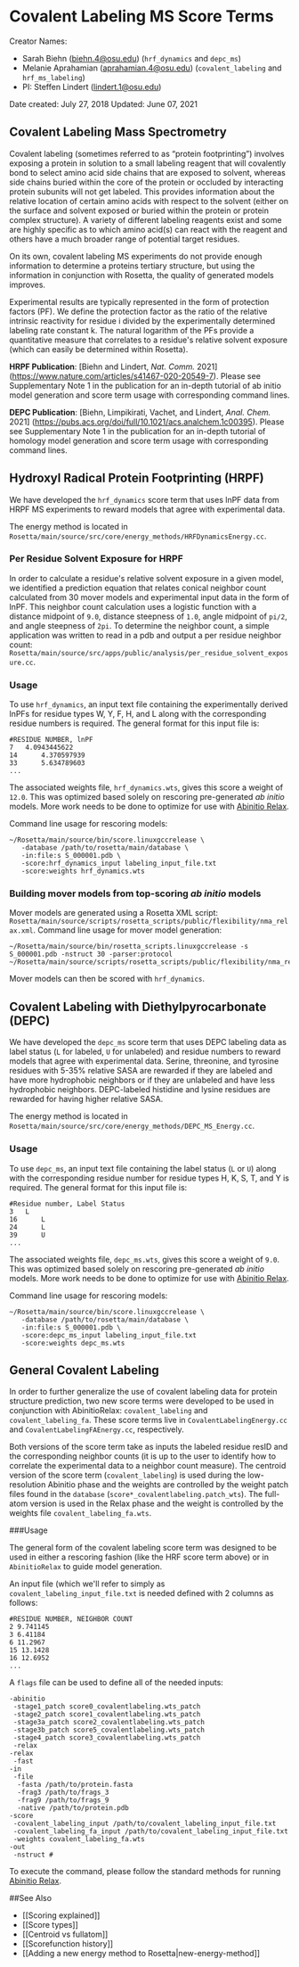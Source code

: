 # Covalent Labeling MS Score Terms

Creator Names:
* Sarah Biehn (biehn.4@osu.edu) (`hrf_dynamics` and `depc_ms`)
* Melanie Aprahamian (aprahamian.4@osu.edu) (`covalent_labeling` and `hrf_ms_labeling`)
* PI: Steffen Lindert (lindert.1@osu.edu)

Date created: July 27, 2018
Updated: June 07, 2021

## Covalent Labeling Mass Spectrometry
Covalent labeling (sometimes referred to as “protein footprinting”) involves exposing a protein in solution to a small labeling reagent that will covalently bond to select amino acid side chains that are exposed to solvent, whereas side chains buried within the core of the protein or occluded by interacting protein subunits will not get labeled. This provides information about the relative location of certain amino acids with respect to the solvent (either on the surface and solvent exposed or buried within the protein or protein complex structure). A variety of different labeling reagents exist and some are highly specific as to which amino acid(s) can react with the reagent and others have a much broader range of potential target residues.

On its own, covalent labeling MS experiments do not provide enough information to determine a proteins tertiary structure, but using the information in conjunction with Rosetta, the quality of generated models improves.

Experimental results are typically represented in the form of protection factors (PF). We define the protection factor as the ratio of the relative intrinsic reactivity for residue i divided by the experimentally determined labeling rate constant k. The natural logarithm of the PFs provide a quantitative measure that correlates to a residue's relative solvent exposure (which can easily be determined within Rosetta).

**HRPF Publication**: [Biehn and Lindert, _Nat. Comm._ 2021] (https://www.nature.com/articles/s41467-020-20549-7).
Please see Supplementary Note 1 in the publication for an in-depth tutorial of ab initio model generation and score term usage with corresponding command lines.

**DEPC Publication**: [Biehn, Limpikirati, Vachet, and Lindert, _Anal. Chem._ 2021] (https://pubs.acs.org/doi/full/10.1021/acs.analchem.1c00395).
Please see Supplementary Note 1 in the publication for an in-depth tutorial of homology model generation and score term usage with corresponding command lines.

## Hydroxyl Radical Protein Footprinting (HRPF)
We have developed the `hrf_dynamics` score term that uses lnPF data from HRPF MS experiments to reward models that agree with experimental data.

The energy method is located in `Rosetta/main/source/src/core/energy_methods/HRFDynamicsEnergy.cc`.

### Per Residue Solvent Exposure for HRPF
In order to calculate a residue's relative solvent exposure in a given model, we identified a prediction equation that relates conical neighbor count calculated from 30 mover models and experimental input data in the form of lnPF. This neighbor count calculation uses a logistic function with a distance midpoint of `9.0`, distance steepness of `1.0`, angle midpoint of `pi/2`, and angle steepness of `2pi`. To determine the neighbor count, a simple application was written to read in a pdb and output a per residue neighbor count: `Rosetta/main/source/src/apps/public/analysis/per_residue_solvent_exposure.cc`.

### Usage
To use `hrf_dynamics`, an input text file containing the experimentally derived lnPFs for residue types W, Y, F, H, and L along with the corresponding residue numbers is required. The general format for this input file is:

```
#RESIDUE NUMBER, lnPF
7	4.0943445622
14      4.370597939
33      5.634789603
...
```

The associated weights file, `hrf_dynamics.wts`, gives this score a weight of `12.0`. This was optimized based solely on rescoring pre-generated _ab initio_ models. More work needs to be done to optimize for use with [Abinitio Relax](https://www.rosettacommons.org/docs/wiki/application_documentation/structure_prediction/abinitio-relax).

Command line usage for rescoring models:
```
~/Rosetta/main/source/bin/score.linuxgccrelease \
   -database /path/to/rosetta/main/database \
   -in:file:s S_000001.pdb \
   -score:hrf_dynamics_input labeling_input_file.txt
   -score:weights hrf_dynamics.wts 
```

### Building mover models from top-scoring _ab initio_ models
Mover models are generated using a Rosetta XML script: `Rosetta/main/source/scripts/rosetta_scripts/public/flexibility/nma_relax.xml`.
Command line usage for mover model generation:
```
~/Rosetta/main/source/bin/rosetta_scripts.linuxgccrelease -s S_000001.pdb -nstruct 30 -parser:protocol ~/Rosetta/main/source/scripts/rosetta_scripts/public/flexibility/nma_relax.xml
```
Mover models can then be scored with `hrf_dynamics`.

## Covalent Labeling with Diethylpyrocarbonate (DEPC)
We have developed the `depc_ms` score term that uses DEPC labeling data as label status (`L` for labeled, `U` for unlabeled) and residue numbers to reward models that agree with experimental data. Serine, threonine, and tyrosine residues with 5-35% relative SASA are rewarded if they are labeled and have more hydrophobic neighbors or if they are unlabeled and have less hydrophobic neighbors. DEPC-labeled histidine and lysine residues are rewarded for having higher relative SASA.

The energy method is located in `Rosetta/main/source/src/core/energy_methods/DEPC_MS_Energy.cc`.

### Usage
To use `depc_ms`, an input text file containing the label status (`L` or `U`) along with the corresponding residue number for residue types H, K, S, T, and Y is required. The general format for this input file is:

```
#Residue number, Label Status
3	L
16      L
24      L
39      U
...
```

The associated weights file, `depc_ms.wts`, gives this score a weight of `9.0`. This was optimized based solely on rescoring pre-generated _ab initio_ models. More work needs to be done to optimize for use with [Abinitio Relax](https://www.rosettacommons.org/docs/wiki/application_documentation/structure_prediction/abinitio-relax).

Command line usage for rescoring models:
```
~/Rosetta/main/source/bin/score.linuxgccrelease \
   -database /path/to/rosetta/main/database \
   -in:file:s S_000001.pdb \
   -score:depc_ms_input labeling_input_file.txt
   -score:weights depc_ms.wts 
```

## General Covalent Labeling

In order to further generalize the use of covalent labeling data for protein structure prediction, two new score terms were developed to be used in conjunction with AbinitioRelax: `covalent_labeling` and `covalent_labeling_fa`. These score terms live in `CovalentLabelingEnergy.cc` and `CovalentLabelingFAEnergy.cc`, respectively.

Both versions of the score term take as inputs the labeled residue resID and the corresponding neighbor counts (it is up to the user to identify how to correlate the experimental data to a neighbor count measure). The centroid version of the score term (`covalent_labeling`) is used during the low-resolution Abinitio phase and the weights are controlled by the weight patch files found in the `database` (`score*_covalentlabeling.patch_wts`). The full-atom version is used in the Relax phase and the weight is controlled by the weights file `covalent_labeling_fa.wts`.

###Usage

The general form of the covalent labeling score term was designed to be used in either a rescoring fashion (like the HRF score term above) or in `AbinitioRelax` to guide model generation.

An input file (which we'll refer to simply as `covalent_labeling_input_file.txt` is needed defined with 2 columns as follows:

```
#RESIDUE NUMBER, NEIGHBOR COUNT
2 9.741145
3 6.41184
6 11.2967
15 13.1428
16 12.6952
...
```

A `flags` file can be used to define all of the needed inputs:

```
-abinitio
 -stage1_patch score0_covalentlabeling.wts_patch
 -stage2_patch score1_covalentlabeling.wts_patch
 -stage3a_patch score2_covalentlabeling.wts_patch
 -stage3b_patch score5_covalentlabeling.wts_patch
 -stage4_patch score3_covalentlabeling.wts_patch
 -relax
-relax
 -fast
-in
 -file
  -fasta /path/to/protein.fasta
  -frag3 /path/to/frags_3
  -frag9 /path/to/frags_9
  -native /path/to/protein.pdb
-score
 -covalent_labeling_input /path/to/covalent_labeling_input_file.txt
 -covalent_labeling_fa_input /path/to/covalent_labeling_input_file.txt
 -weights covalent_labeling_fa.wts
-out
 -nstruct #
```

To execute the command, please follow the standard methods for running [Abinitio Relax](https://www.rosettacommons.org/docs/wiki/application_documentation/structure_prediction/abinitio-relax).

##See Also

* [[Scoring explained]]
* [[Score types]]
* [[Centroid vs fullatom]]
* [[Scorefunction history]]
* [[Adding a new energy method to Rosetta|new-energy-method]]
